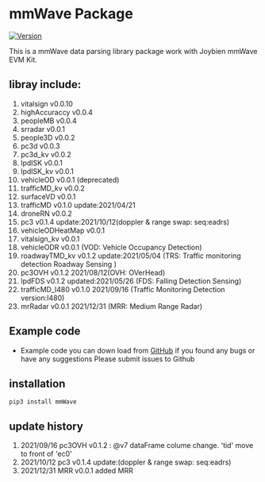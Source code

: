 # mmWave Package

[![Version](https://img.shields.io/pypi/v/ipyvolume.svg)](https://pypi.org/project/mmWave/)

This is a mmWave data parsing library package work with Joybien mmWave EVM Kit.

## libray include:
1. vitalsign v0.0.10
2.  highAccuraccy v0.0.4
3. peopleMB v0.0.4
4. srradar v0.0.1
5. people3D v0.0.2
6. pc3d v0.0.3
7. pc3d_kv v0.0.2
8. lpdISK v0.0.1
9. lpdISK_kv v0.0.1
10. vehicleOD v0.0.1   (deprecated)
11. trafficMD_kv v0.0.2
12. surfaceVD v0.0.1
13. trafficMD v0.1.0    update:2021/04/21
14. droneRN v0.0.2
15. pc3 v0.1.4          update:2021/10/12(doppler & range swap: seq:eadrs)
16. vehicleODHeatMap v0.0.1
17. vitalsign_kv v0.0.1
18. vehicleODR v0.0.1  (VOD: Vehicle Occupancy Detection)
19. roadwayTMD_kv v0.1.2 update:2021/05/04 (TRS: Traffic monitoring detection Roadway Sensing )
20. pc3OVH v0.1.2    2021/08/12(OVH: OVerHead) 
21. lpdFDS  v0.1.2    updated:2021/05/26 (FDS: Falling Detection Sensing) 
22. trafficMD_I480 v0.1.0   2021/09/16 (Traffic Monitoring Detection version:I480)
23. mrRadar v0.0.1 2021/12/31 (MRR: Medium Range Radar)

## Example code 
- Example code you can down load from [GitHub](https://github.com/bigheadG/mmWave) if you found any bugs or have any suggestions Please submit issues to Github

## installation
```
pip3 install mmWave
```

## update history
1. 2021/09/16 pc3OVH v0.1.2 : @v7 dataFrame colume change. 'tid' move to front of 'ec0'
2. 2021/10/12 pc3    v0.1.4   update:(doppler & range swap: seq:eadrs)
3. 2021/12/31 MRR    v0.0.1   added MRR
